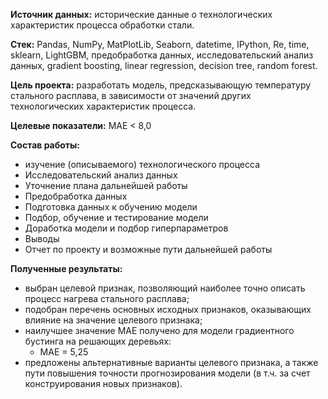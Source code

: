 **Источник данных:** исторические данные о технологических характеристик процесса обработки стали.

**Стек:** Pandas, NumPy, MatPlotLib, Seaborn, datetime, IPython, Re, time, sklearn, LightGBM, предобработка данных, исследовательский анализ данных, gradient boosting, linear regression, decision tree, random forest.

**Цель проекта:** разработать модель, предсказывающую температуру стального расплава, в зависимости от значений других технологических характеристик процесса.

**Целевые показатели:** MAE < 8,0

**Состав работы:**
- изучение (описываемого) технологического процесса
- Исследовательский анализ данных
- Уточнение плана дальнейшей работы
- Предобработка данных
- Подготовка данных к обучению модели
- Подбор, обучение и тестирование модели
- Доработка модели и подбор гиперпараметров
- Выводы
- Отчет по проекту и возможные пути дальнейшей работы

**Полученные результаты:**
- выбран целевой признак, позволяющий наиболее точно описать процесс нагрева стального расплава;
- подобран перечень основных исходных признаков, оказывающих влияние на значение целевого признака;
- наилучшее значение MAE получено для модели градиентного бустинга на решающих деревьях:
  - MAE = 5,25
- предложены альтернативные варианты целевого признака, а также пути повышения точности прогнозирования модели (в т.ч. за счет конструирования новых признаков).

